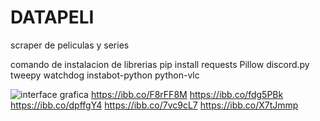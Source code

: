 # DATAPELI
scraper de peliculas y series

comando de instalacion de librerias
pip install requests Pillow discord.py tweepy watchdog instabot-python python-vlc

![interface grafica](https://ibb.co/F8rFF8M)
https://ibb.co/F8rFF8M
https://ibb.co/fdg5PBk
https://ibb.co/dpffgY4
https://ibb.co/7vc9cL7
https://ibb.co/X7tJmmp
